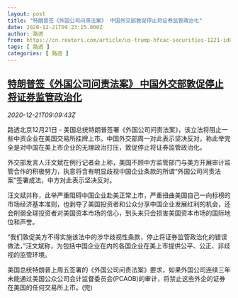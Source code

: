 ```yaml
---
layout: post
title: "特朗普签《外国公司问责法案》 中国外交部敦促停止将证券监管政治化"
date: 2020-12-21T09:23:15.000Z
author: 路透
from: https://cn.reuters.com/article/us-trump-hfcac-securities-1221-idCNKBS28V0X7
tags: [ 路透 ]
categories: [ 路透 ]
---
```

<!--1608542595000-->
[特朗普签《外国公司问责法案》 中国外交部敦促停止将证券监管政治化](https://cn.reuters.com/article/us-trump-hfcac-securities-1221-idCNKBS28V0X7)
------

<div>
<div><i>2020-12-21T09:09:43Z</i></div><p>路透北京12月21日 - 美国总统特朗普签署《外国公司问责法案》，该立法将阻止一些中资企业在美国交易所挂牌上市。中国外交部周一对此表示坚决反对，称此举完全是对中国在美上市企业的无理政治打压，敦促停止将证券监管政治化。</p><p>外交部发言人汪文斌在例行记者会上称，美国不顾中方监管部门与美方开展审计监管合作的积极努力，执意将含有明显歧视中国企业条款的所谓“外国公司问责法案”签署成法，中方对此表示坚决反对。</p><p>汪文斌并称，此举严重阻碍中国企业赴美正常上市，严重扭曲美国自己一向标榜的市场经济基本准则，也剥夺了美国投资者和公众分享中国企业发展红利的机会，还会削弱全球投资者对美国资本市场的信心，到头来只会损害美国资本市场的国际地位和声誉。</p><p>“我们敦促美方不得实施该法中的涉华歧视性条款，停止将证券监管政治化的错误做法，”汪文斌称，为包括中国企业在内的各国企业在美上市提供公平、公正、非歧视的监管环境。</p><p>美国总统特朗普上周五签署的《外国公司问责法案》要求，如果外国公司连续三年未能通过美国公众公司会计监督委员会(PCAOB)的审计，将禁止这些外企的证券在美国的任何交易所上市。(完)</p>
</div>
